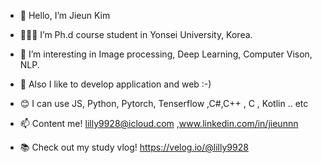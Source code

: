- 👏 Hello, I’m Jieun Kim 
- 👩🏻‍💻 I’m Ph.d course student in Yonsei University, Korea. 
- 🌟 I’m interesting in Image processing, Deep Learning, Computer Vison, NLP.
- 🌟 Also I like to develop application and web :-)

- 😊 I can use JS, Python, Pytorch, Tenserflow ,C#,C++ , C , Kotlin .. etc

- 📫 Content me! lilly9928@icloud.com ,www.linkedin.com/in/jieunnn
- 📚 Check out my study vlog! https://velog.io/@lilly9928 
<!---
lilly9928/lilly9928 is a ✨ special ✨ repository because its `README.md` (this file) appears on your GitHub profile.
You can click the Preview link to take a look at your changes.
--->
